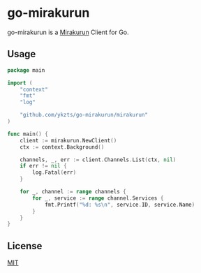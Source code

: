 # go-mirakurun

go-mirakurun is a [Mirakurun](https://github.com/Chinachu/Mirakurun) Client for Go.

## Usage

```go
package main

import (
	"context"
	"fmt"
	"log"

	"github.com/ykzts/go-mirakurun/mirakurun"
)

func main() {
	client := mirakurun.NewClient()
	ctx := context.Background()

	channels, _, err := client.Channels.List(ctx, nil)
	if err != nil {
		log.Fatal(err)
	}

	for _, channel := range channels {
		for _, service := range channel.Services {
			fmt.Printf("%d: %s\n", service.ID, service.Name)
		}
	}
}
```

## License

[MIT](LICENSE)

